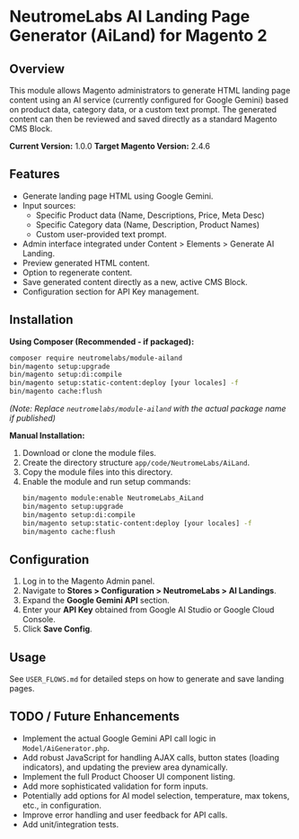 # NeutromeLabs AI Landing Page Generator (AiLand) for Magento 2

## Overview

This module allows Magento administrators to generate HTML landing page content using an AI service (currently configured for Google Gemini) based on product data, category data, or a custom text prompt. The generated content can then be reviewed and saved directly as a standard Magento CMS Block.

**Current Version:** 1.0.0
**Target Magento Version:** 2.4.6

## Features

*   Generate landing page HTML using Google Gemini.
*   Input sources:
    *   Specific Product data (Name, Descriptions, Price, Meta Desc)
    *   Specific Category data (Name, Description, Product Names)
    *   Custom user-provided text prompt.
*   Admin interface integrated under Content > Elements > Generate AI Landing.
*   Preview generated HTML content.
*   Option to regenerate content.
*   Save generated content directly as a new, active CMS Block.
*   Configuration section for API Key management.

## Installation

**Using Composer (Recommended - if packaged):**

```bash
composer require neutromelabs/module-ailand
bin/magento setup:upgrade
bin/magento setup:di:compile
bin/magento setup:static-content:deploy [your locales] -f
bin/magento cache:flush
```

*(Note: Replace `neutromelabs/module-ailand` with the actual package name if published)*

**Manual Installation:**

1.  Download or clone the module files.
2.  Create the directory structure `app/code/NeutromeLabs/AiLand`.
3.  Copy the module files into this directory.
4.  Enable the module and run setup commands:
    ```bash
    bin/magento module:enable NeutromeLabs_AiLand
    bin/magento setup:upgrade
    bin/magento setup:di:compile
    bin/magento setup:static-content:deploy [your locales] -f
    bin/magento cache:flush
    ```

## Configuration

1.  Log in to the Magento Admin panel.
2.  Navigate to **Stores > Configuration > NeutromeLabs > AI Landings**.
3.  Expand the **Google Gemini API** section.
4.  Enter your **API Key** obtained from Google AI Studio or Google Cloud Console.
5.  Click **Save Config**.

## Usage

See `USER_FLOWS.md` for detailed steps on how to generate and save landing pages.

## TODO / Future Enhancements

*   Implement the actual Google Gemini API call logic in `Model/AiGenerator.php`.
*   Add robust JavaScript for handling AJAX calls, button states (loading indicators), and updating the preview area dynamically.
*   Implement the full Product Chooser UI component listing.
*   Add more sophisticated validation for form inputs.
*   Potentially add options for AI model selection, temperature, max tokens, etc., in configuration.
*   Improve error handling and user feedback for API calls.
*   Add unit/integration tests.
